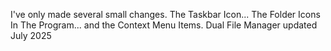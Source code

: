 I've only made several small changes. The Taskbar Icon... The Folder Icons In The Program... and the Context Menu Items.
Dual File Manager updated July 2025
